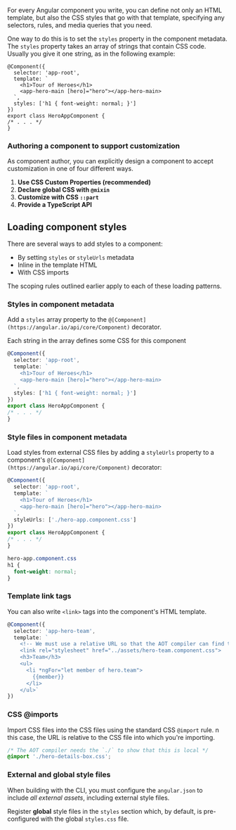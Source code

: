 For every Angular component you write, you can define not only an HTML template, but also the CSS styles that go with that template, specifying any selectors, rules, and media queries that you need.

One way to do this is to set the `styles` property in the component metadata. The `styles` property takes an array of strings that contain CSS code. Usually you give it one string, as in the following example:

```TS
@Component({
  selector: 'app-root',
  template: `
    <h1>Tour of Heroes</h1>
    <app-hero-main [hero]="hero"></app-hero-main>
  `,
  styles: ['h1 { font-weight: normal; }']
})
export class HeroAppComponent {
/* . . . */
}
```

### Authoring a component to support customization
As component author, you can explicitly design a component to accept customization in one of four different ways.

1. **Use CSS Custom Properties (recommended)**
2.  **Declare global CSS with `@mixin`**
3. **Customize with CSS `::part`**
4. **Provide a TypeScript API**

## Loading component styles

There are several ways to add styles to a component:

- By setting `styles` or `styleUrls` metadata
- Inline in the template HTML
- With CSS imports

The scoping rules outlined earlier apply to each of these loading patterns.

### Styles in component metadata[](https://angular.io/guide/component-styles#styles-in-component-metadata "Link to this heading")

Add a `styles` array property to the `@[Component](https://angular.io/api/core/Component)` decorator.

Each string in the array defines some CSS for this component
```ts
@Component({
  selector: 'app-root',
  template: `
    <h1>Tour of Heroes</h1>
    <app-hero-main [hero]="hero"></app-hero-main>
  `,
  styles: ['h1 { font-weight: normal; }']
})
export class HeroAppComponent {
/* . . . */
}
```

### Style files in component metadata

Load styles from external CSS files by adding a `styleUrls` property to a component's `@[Component](https://angular.io/api/core/Component)` decorator:

```ts
@Component({
  selector: 'app-root',
  template: `
    <h1>Tour of Heroes</h1>
    <app-hero-main [hero]="hero"></app-hero-main>
  `,
  styleUrls: ['./hero-app.component.css']
})
export class HeroAppComponent {
/* . . . */
}
```

```css
hero-app.component.css
h1 {
  font-weight: normal;
}
```

### Template link tags

You can also write `<link>` tags into the component's HTML template.

```ts
@Component({
  selector: 'app-hero-team',
  template: `
    <!-- We must use a relative URL so that the AOT compiler can find the stylesheet -->
    <link rel="stylesheet" href="../assets/hero-team.component.css">
    <h3>Team</h3>
    <ul>
      <li *ngFor="let member of hero.team">
        {{member}}
      </li>
    </ul>`
})
```

### CSS @imports

Import CSS files into the CSS files using the standard CSS `@import` rule. n this case, the URL is relative to the CSS file into which you're importing.

```css
/* The AOT compiler needs the `./` to show that this is local */
@import './hero-details-box.css';
```

### External and global style files[](https://angular.io/guide/component-styles#external-and-global-style-files "Link to this heading")

When building with the CLI, you must configure the `angular.json` to include _all external assets_, including external style files.

Register **global** style files in the `styles` section which, by default, is pre-configured with the global `styles.css` file.